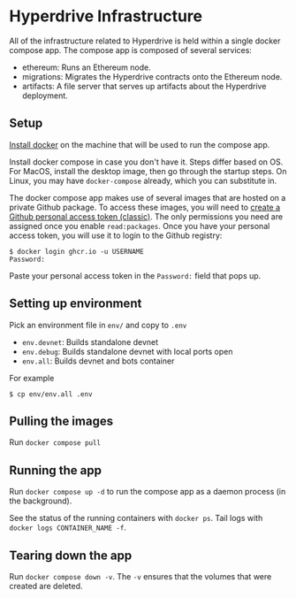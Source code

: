 # Hyperdrive Infrastructure

All of the infrastructure related to Hyperdrive is held within a single docker
compose app. The compose app is composed of several services:
- ethereum: Runs an Ethereum node.
- migrations: Migrates the Hyperdrive contracts onto the Ethereum node.
- artifacts: A file server that serves up artifacts about the Hyperdrive deployment.

## Setup

[Install docker](https://docs.docker.com/engine/install/) on the
machine that will be used to run the compose app.

Install docker compose in case you don't have it. Steps differ based on OS.
For MacOS, install the desktop image, then go through the startup steps.
On Linux, you may have `docker-compose` already, which you can substitute in.

The docker compose app makes use of several images that are hosted on a private Github package. To access
these images, you will need to [create a Github personal access token (classic)](https://docs.github.com/en/authentication/keeping-your-account-and-data-secure/creating-a-personal-access-token#creating-a-personal-access-token-classic).
The only permissions you need are assigned once you enable `read:packages`.
Once you have your personal access token, you will use it to login to the Github registry:

```
$ docker login ghcr.io -u USERNAME
Password:
```

Paste your personal access token in the `Password:` field that pops up.

## Setting up environment

Pick an environment file in `env/` and copy to `.env`
- `env.devnet`: Builds standalone devnet
- `env.debug`: Builds standalone devnet with local ports open
- `env.all`: Builds devnet and bots container

For example
```
$ cp env/env.all .env
```

## Pulling the images

Run `docker compose pull`

## Running the app

Run `docker compose up -d` to run the compose app as a daemon process (in the background).

See the status of the running containers with `docker ps`.
Tail logs with `docker logs CONTAINER_NAME -f`.

## Tearing down the app

Run `docker compose down -v`. The `-v` ensures that the volumes that were
created are deleted.
